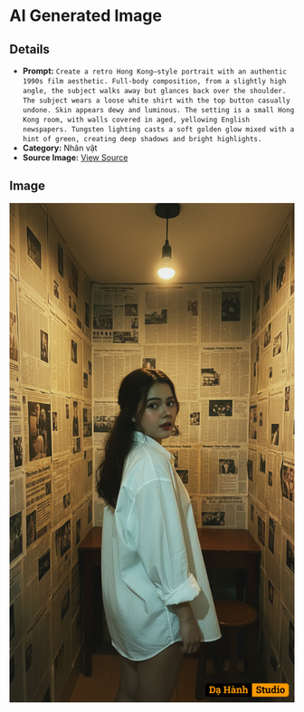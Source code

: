# AI Generated Image

## Details
- **Prompt:** `Create a retro Hong Kong–style portrait with an authentic 1990s film aesthetic. Full-body composition, from a slightly high angle, the subject walks away but glances back over the shoulder. The subject wears a loose white shirt with the top button casually undone. Skin appears dewy and luminous. The setting is a small Hong Kong room, with walls covered in aged, yellowing English newspapers. Tungsten lighting casts a soft golden glow mixed with a hint of green, creating deep shadows and bright highlights.`
- **Category:** Nhân vật
- **Source Image:** [View Source](https://raw.githubusercontent.com/lenzcomvth/ImageLibrary/main/Female.png)

## Image
![AI Generated Image](./image-2025-10-03T15-31-02-803Z.png)